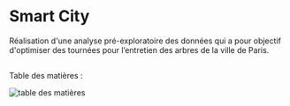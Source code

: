 
# Smart City

Réalisation d'une analyse pré-exploratoire des données qui a pour objectif d'optimiser des tournées pour l’entretien des arbres de la ville de Paris.

## 

Table des matières : 

![table des matières](https://github.com/KANTANDEV/Smart-City/assets/94462048/8b60e465-4abe-4f22-8e1e-19a59b339ea5)

